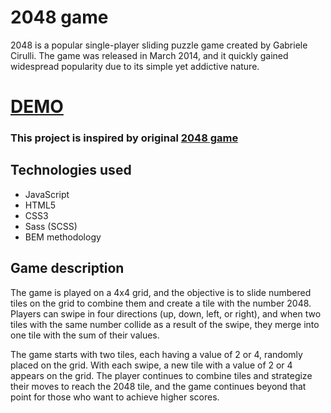 # 2048 game

2048 is a popular single-player sliding puzzle game created by Gabriele Cirulli. The game was released in March 2014, and it quickly gained widespread popularity due to its simple yet addictive nature.

# [DEMO](https://oksana-vas.github.io/2048-game/)

### This project is inspired by original [2048 game](https://play2048.co/)

## Technologies used

- JavaScript
- HTML5
- CSS3
- Sass (SCSS)
- BEM methodology

## Game description

The game is played on a 4x4 grid, and the objective is to slide numbered tiles on the grid to combine them and create a tile with the number 2048. Players can swipe in four directions (up, down, left, or right), and when two tiles with the same number collide as a result of the swipe, they merge into one tile with the sum of their values.

The game starts with two tiles, each having a value of 2 or 4, randomly placed on the grid. With each swipe, a new tile with a value of 2 or 4 appears on the grid. The player continues to combine tiles and strategize their moves to reach the 2048 tile, and the game continues beyond that point for those who want to achieve higher scores.
